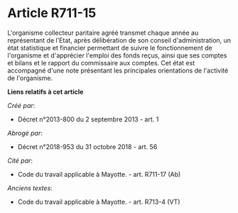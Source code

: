 # Article R711-15

L'organisme collecteur paritaire agréé transmet chaque année au représentant de l'Etat, après délibération de son conseil
d'administration, un état statistique et financier permettant de suivre le fonctionnement de l'organisme et d'apprécier
l'emploi des fonds reçus, ainsi que ses comptes et bilans et le rapport du commissaire aux comptes. Cet état est accompagné
d'une note présentant les principales orientations de l'activité de l'organisme.

**Liens relatifs à cet article**

_Créé par_:

  - Décret n°2013-800 du 2 septembre 2013 - art. 1

_Abrogé par_:

  - Décret n°2018-953 du 31 octobre 2018 - art. 56

_Cité par_:

  - Code du travail applicable à Mayotte. - art. R711-17 (Ab)

_Anciens textes_:

  - Code du travail applicable à Mayotte. - art. R713-4 (VT)
